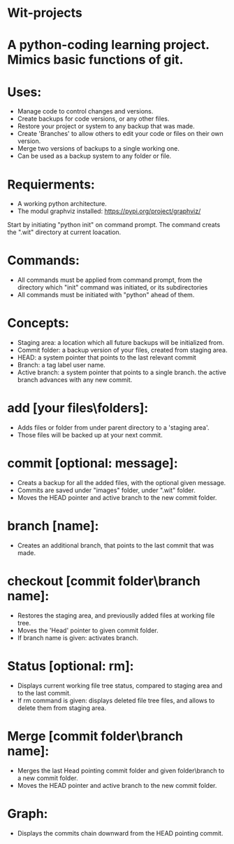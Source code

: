 # Wit-projects
# A python-coding learning project. Mimics basic functions of git.

# Uses:
* Manage code to control changes and versions.
* Create backups for code versions, or any other files.
* Restore your project or system to any backup that was made.
* Create 'Branches' to allow others to edit your code or files on their own version.
* Merge  two versions of backups to a single working one.
* Can be used as a backup system to any folder or file.

# Requierments:
* A working python architecture.
* The modul graphviz installed: https://pypi.org/project/graphviz/

Start by initiating "python init" on command prompt.
The command creats the ".wit" directory at current loacation.

# Commands:
* All commands must be applied from command prompt, from the directory which "init" command was initiated, or its subdirectories
* All commands must be initiated with "python" ahead of them.

# Concepts:
* Staging area: a location which all future backups will be initialized from.
* Commit folder: a backup version of your files, created from staging area.
* HEAD: a system pointer that points to the last relevant commit
* Branch: a tag label user name.
* Active branch: a system pointer that points to a single branch. the active branch advances with any new commit. 

# add [your files\folders]:
* Adds files or folder from under parent directory to a 'staging area'.
* Those files will be backed up at your next commit.

# commit [optional: message]:
* Creats a backup for all the added files, with the optional given message.
* Commits are saved under "images" folder, under ".wit" folder.
* Moves the HEAD pointer and active branch to the new commit folder.

# branch [name]:
* Creates an additional branch, that points to the last commit that was made.

# checkout [commit folder\branch name]:
* Restores the staging area, and previouslly added files at working file tree.
* Moves the 'Head' pointer to given commit folder.
* If branch name is given: activates branch.

# Status [optional: rm]:
* Displays current working file tree status, compared to staging area and to the last commit.
* If rm command is given: displays deleted file tree files, and allows to delete them from staging area.

# Merge [commit folder\branch name]:
* Merges the last Head pointing commit folder and given folder\branch to a new commit folder.
* Moves the HEAD pointer and active branch to the new commit folder. 

# Graph:
* Displays the commits chain downward from the HEAD pointing commit.

